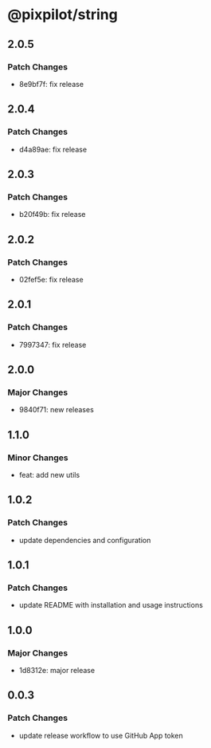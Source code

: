 # @pixpilot/string

## 2.0.5

### Patch Changes

- 8e9bf7f: fix release

## 2.0.4

### Patch Changes

- d4a89ae: fix release

## 2.0.3

### Patch Changes

- b20f49b: fix release

## 2.0.2

### Patch Changes

- 02fef5e: fix release

## 2.0.1

### Patch Changes

- 7997347: fix release

## 2.0.0

### Major Changes

- 9840f71: new releases

## 1.1.0

### Minor Changes

- feat: add new utils

## 1.0.2

### Patch Changes

- update dependencies and configuration

## 1.0.1

### Patch Changes

- update README with installation and usage instructions

## 1.0.0

### Major Changes

- 1d8312e: major release

## 0.0.3

### Patch Changes

- update release workflow to use GitHub App token
